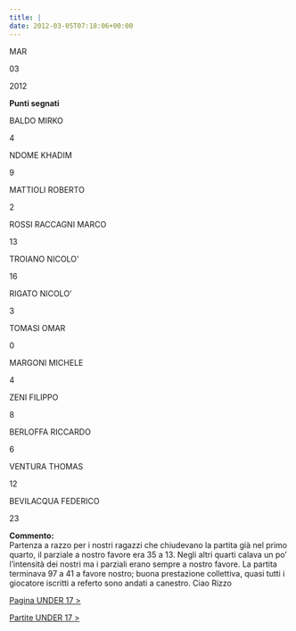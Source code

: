 ```yaml
---
title: |
date: 2012-03-05T07:18:06+00:00
---
```

MAR

03

2012

**Punti segnati**

BALDO MIRKO

4

NDOME KHADIM

9

MATTIOLI ROBERTO

2

ROSSI RACCAGNI MARCO

13

TROIANO NICOLO’

16

RIGATO NICOLO’

3

TOMASI OMAR

0

MARGONI MICHELE

4

ZENI FILIPPO

8

BERLOFFA RICCARDO

6

VENTURA THOMAS

12

BEVILACQUA FEDERICO

23

**Commento:**  
Partenza a razzo per i nostri ragazzi che chiudevano la partita già nel primo quarto, il parziale a nostro favore era 35 a 13. Negli altri quarti calava un po’ l’intensità dei nostri ma i parziali erano sempre a nostro favore. La partita terminava 97 a 41 a favore nostro; buona prestazione collettiva, quasi tutti i giocatore iscritti a referto sono andati a canestro. Ciao Rizzo

[Pagina UNDER 17 >](http://www.basketgardolo.it/under-17)

[Partite UNDER 17 >](http://www.basketgardolo.it/?tag=under-17&cat=11)